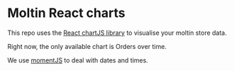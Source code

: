 # Moltin React charts

This repo uses the [React chartJS library](https://github.com/reactjs/react-chartjs) to visualise your moltin store data.

Right now, the only available chart is Orders over time.

We use [momentJS](https://momentjs.com) to deal with dates and times.
